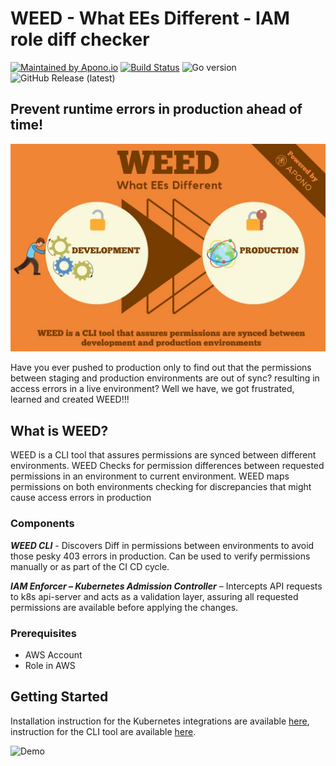 # WEED - What EEs Different - IAM role diff checker
[![Maintained by Apono.io](https://img.shields.io/badge/maintained%20by-apono.io-3f9fcc)](https://apono.io/?utm_source=github&utm_medium=organic_oss&utm_campaign=weed)
[![Build Status](https://github.com/apono-io/weed/workflows/go/badge.svg)](https://github.com/apono-io/weed/actions?query=workflow%3Ago)
![Go version](https://img.shields.io/github/go-mod/go-version/apono-io/weed)
![GitHub Release (latest)](https://img.shields.io/github/v/release/apono-io/weed)

## Prevent runtime errors in production ahead of time!
![Introduction](.github/assets/intro.jpg)

Have you ever pushed to production only to find out that the permissions between staging and production environments are out of sync? resulting in access errors in a live environment? 
Well we have, we got frustrated, learned and created WEED!!!

## What is WEED?

WEED is a CLI tool that assures permissions are synced between different environments.
WEED Checks for permission differences between requested permissions in an environment to current environment.
WEED maps permissions on both environments checking for discrepancies that might cause access errors in production

### Components

***WEED CLI***  -
Discovers Diff in permissions between environments to avoid those pesky 403 errors in production.
Can be used to verify permissions manually or as part of the CI CD cycle.

***IAM Enforcer – Kubernetes Admission Controller*** –
Intercepts API requests to k8s api-server and acts as a validation layer, assuring all requested permissions are available before applying the changes.

### Prerequisites

- AWS Account
- Role in AWS

## Getting Started
Installation instruction for the Kubernetes integrations are available [here](docs/k8s-integration.md), instruction for the CLI tool are available [here](docs/cli.md).

![Demo](.github/assets/demo.gif)
